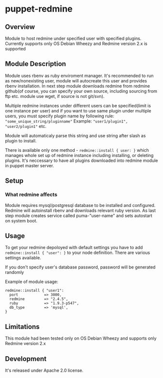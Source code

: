 # puppet-redmine

## Overview

Module to host redmine under specified user with specified plugins.
Currently supports only OS Debian Wheezy and Redmine version 2.x is supported

## Module Description

Module uses rbenv as ruby enviroment manager. It's recommended to run as new/nonexisting
user, module will autocreate this user and provides rbenv installation. In next step module
downloads redmine from redmine github(of course, you can specify your own source, including 
sourcing from ftp etc. module use wget, if source is not git/svn).

Multiple redmine instances under different users can be specified(limit is one instance per user)
and if you want to use same plugin under multiple users, you must specify plugin name by following
rule: `"some_unique_string/pluginname"`
Example: `"user1/plugin1", "user2/plugin1"` etc.

Module will automaticaly parse this string and use string after slash as plugin to install.

There is available only one method - `redmine::install { user: }` which manages whole set up of redmine
instance including installing, or deleting plugins. It's neccessary to have all plugins downloaded into
redmine module in puppet master server.  

## Setup

### What redmine affects

Module requires mysql/postgresql database to be installed and configured. Redmine will autoinstall rbenv and 
downloads relevant ruby version. As last step module creates service called puma-"user-name" and sets autostart 
on system boot.

## Usage

To get your redmine depoloyed with default settings you have to add `redmine::install { "user": }`
to your node definition. There are various settings available.

If you don't specify user's database password, password will be generated randomly

Example of module usage:

```
redmine::install { "user1":
  port            => 3000,
  redmine         => "2.4.5",
  ruby            => "1.9.3-p547",
  db_type         => 'mysql',
}
```

## Limitations

This module had been tested only on OS Debian Wheezy and supports only Redmine 
version 2.x

## Development

It's released under Apache 2.0 license.
